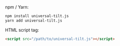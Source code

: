 npm / Yarn:

```sh
npm install universal-tilt.js
yarn add universal-tilt.js
```

HTML script tag:

```html
<script src="/path/to/universal-tilt.js"></script>
```
